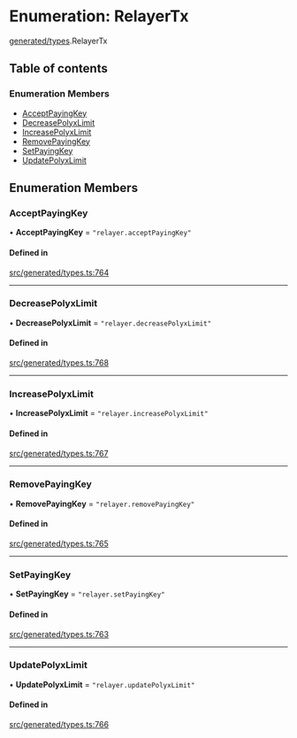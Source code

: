 # Enumeration: RelayerTx

[generated/types](../wiki/generated.types).RelayerTx

## Table of contents

### Enumeration Members

- [AcceptPayingKey](../wiki/generated.types.RelayerTx#acceptpayingkey)
- [DecreasePolyxLimit](../wiki/generated.types.RelayerTx#decreasepolyxlimit)
- [IncreasePolyxLimit](../wiki/generated.types.RelayerTx#increasepolyxlimit)
- [RemovePayingKey](../wiki/generated.types.RelayerTx#removepayingkey)
- [SetPayingKey](../wiki/generated.types.RelayerTx#setpayingkey)
- [UpdatePolyxLimit](../wiki/generated.types.RelayerTx#updatepolyxlimit)

## Enumeration Members

### AcceptPayingKey

• **AcceptPayingKey** = ``"relayer.acceptPayingKey"``

#### Defined in

[src/generated/types.ts:764](https://github.com/PolymeshAssociation/polymesh-private-sdk/blob/dd40dc5f/src/generated/types.ts#L764)

___

### DecreasePolyxLimit

• **DecreasePolyxLimit** = ``"relayer.decreasePolyxLimit"``

#### Defined in

[src/generated/types.ts:768](https://github.com/PolymeshAssociation/polymesh-private-sdk/blob/dd40dc5f/src/generated/types.ts#L768)

___

### IncreasePolyxLimit

• **IncreasePolyxLimit** = ``"relayer.increasePolyxLimit"``

#### Defined in

[src/generated/types.ts:767](https://github.com/PolymeshAssociation/polymesh-private-sdk/blob/dd40dc5f/src/generated/types.ts#L767)

___

### RemovePayingKey

• **RemovePayingKey** = ``"relayer.removePayingKey"``

#### Defined in

[src/generated/types.ts:765](https://github.com/PolymeshAssociation/polymesh-private-sdk/blob/dd40dc5f/src/generated/types.ts#L765)

___

### SetPayingKey

• **SetPayingKey** = ``"relayer.setPayingKey"``

#### Defined in

[src/generated/types.ts:763](https://github.com/PolymeshAssociation/polymesh-private-sdk/blob/dd40dc5f/src/generated/types.ts#L763)

___

### UpdatePolyxLimit

• **UpdatePolyxLimit** = ``"relayer.updatePolyxLimit"``

#### Defined in

[src/generated/types.ts:766](https://github.com/PolymeshAssociation/polymesh-private-sdk/blob/dd40dc5f/src/generated/types.ts#L766)

